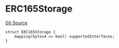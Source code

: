 # ERC165Storage
[Git Source](https://github.com/thrackle-io/rules-protocol/blob/63b22fe4cc7ce8c74a4c033635926489351a3581/src/diamond/implementations/ERC165/ERC165Lib.sol)


```solidity
struct ERC165Storage {
    mapping(bytes4 => bool) supportedInterfaces;
}
```

